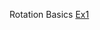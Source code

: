 Rotation Basics
[Ex1](https://anhvinguyen.github.io/game/pharse_1/Basic_Game_Math_and_Physics/Rotation_Basics/ex1.html)  

